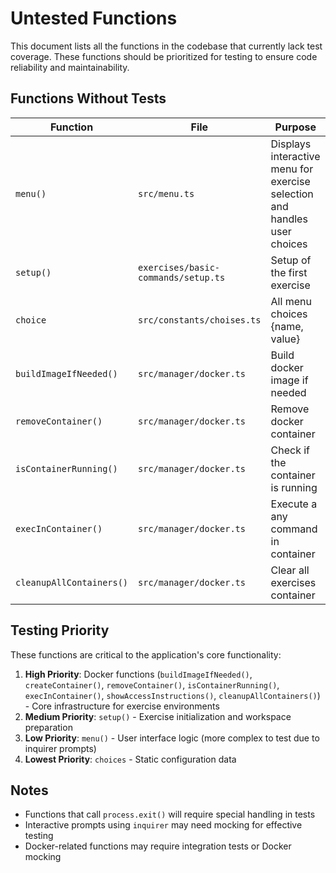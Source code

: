 # Untested Functions

This document lists all the functions in the codebase that currently lack test coverage. These functions should be prioritized for testing to ensure code reliability and maintainability.

## Functions Without Tests

| Function                 | File                                | Purpose                                                                   |
| ------------------------ | ----------------------------------- | ------------------------------------------------------------------------- |
| `menu()`                 | `src/menu.ts`                       | Displays interactive menu for exercise selection and handles user choices |
| `setup()`                | `exercises/basic-commands/setup.ts` | Setup of the first exercise                                               |
| `choice`                 | `src/constants/choises.ts`          | All menu choices {name, value}                                            |
| `buildImageIfNeeded()`   | `src/manager/docker.ts`             | Build docker image if needed                                              |
| `removeContainer()`      | `src/manager/docker.ts`             | Remove docker container                                                   |
| `isContainerRunning()`   | `src/manager/docker.ts`             | Check if the container is running                                         |
| `execInContainer()`      | `src/manager/docker.ts`             | Execute a any command in container                                        |
| `cleanupAllContainers()` | `src/manager/docker.ts`             | Clear all exercises container                                             |

## Testing Priority

These functions are critical to the application's core functionality:

1. **High Priority**: Docker functions (`buildImageIfNeeded()`, `createContainer()`, `removeContainer()`, `isContainerRunning()`, `execInContainer()`, `showAccessInstructions()`, `cleanupAllContainers()`) - Core infrastructure for exercise environments
2. **Medium Priority**: `setup()` - Exercise initialization and workspace preparation
3. **Low Priority**: `menu()` - User interface logic (more complex to test due to inquirer prompts)
4. **Lowest Priority**: `choices` - Static configuration data

## Notes

- Functions that call `process.exit()` will require special handling in tests
- Interactive prompts using `inquirer` may need mocking for effective testing
- Docker-related functions may require integration tests or Docker mocking
